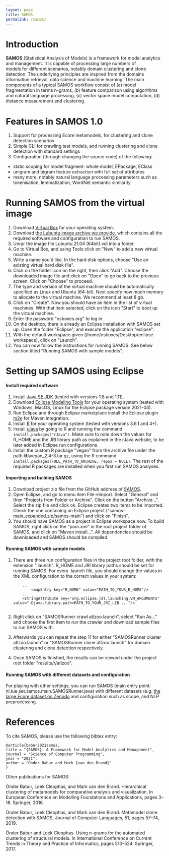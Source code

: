 ```yaml
---
layout: page
title: SAMOS
permalink: /samos/
---
```


# Introduction
**SAMOS** (Statistical Analysis of Models) is a framework for model analytics and management. It is capable of processing large numbers of  
models for different scenarios, notably domain clustering and clone detection. The underlying principles are inspired from the domains 
information retrieval, data science and machine learning. The main components of a typical SAMOS workflow consist of (a) model 
fragmentation in terms n-grams, (b) feature comparison using algorithms and natural language processing, (c) vector space model computation, 
(d) distance measurement and clustering.   


# Features in SAMOS 1.0
1. Support for processing Ecore metamodels, for clustering and clone detection scenarios
2. Simple CLI for crawling test models, and running clustering and clone detection with standard settings
3. Configuration (through changing the source code) of the following:
* static scoping for model fragment: whole model, EPackage, EClass
* unigram and bigram feature extraction with full set of attributes
* many more, notably natural language processing parameters such as tokenisation, lemmatization, WordNet semantic similarity

# Running SAMOS from the virtual image 
1. Download [Virtual Box](https://www.virtualbox.org/wiki/Downloads) for your operating system.
2. Download [the Lubuntu image archive we provide](https://drive.google.com/file/d/1vNis0cQ2ZQ4uN9MuuO8ZUmLCE3BuaPr6/view?usp=sharing), which contains all the required software and configuration to run SAMOS. 
3. Unrar the image file Lubuntu 21.04 (64bit).vdi into a folder. 
4. Go to Virtual Box, and using Tools click on "New" to add a new virtual machine. 
5. Write a name you'd like. In the hard disk options, choose "Use an existing virtual hard disk file". 
6. Click on the folder icon on the right, then click "Add". Choose the downloaded image file and click on "Open" to go back to the previous screen. Click on "Choose" to proceed. 
7. The type and version of the virtual machine should be automatically specified as Linux and Ubuntu (64-bit). Next specify how much memory to allocate to the virtual machine. We recommend at least 8 gb. 
8. Click on "Create". Now you should have an item in the list of virtual machines. With that item selected, click on the icon "Start" to boot up the virtual machine. 
9. Enter the password "osboxes.org" to log in.
10. On the desktop, there is already an Eclipse installation with SAMOS set up. Open the folder "Eclipse", and execute the application "eclipse".
11. With the default workspace given (/home/osboxes/Desktop/eclipse-workspace), click on "Launch". 
12. You can now follow the instructions for running SAMOS. See below section titled "Running SAMOS with sample models". 

# Setting up SAMOS using Eclipse

#### Install required software
1. Install [Java SE JDK](https://www.oracle.com/java/technologies/javase-downloads.html) (tested with versions 1.8 and 1.11).
2. Download [Eclipse Modeling Tools](https://www.eclipse.org/downloads/packages/release/2021-03/r/eclipse-modeling-tools) for your operating system (tested with Windows, MacOS, Linux for the Eclipse package version 2021-03).
3. Run Eclipse and through Eclipse marketplace install the Eclipse plugin [m2e](https://github.com/eclipse-m2e/m2e-core/blob/master/README.md#-installation) for Maven integration. 
4. Install [R](https://cran.r-project.org/mirrors.html) for your operating system (tested with versions 3.6.1 and 4+). 
5. Install [rJava](https://rforge.net/JRI/) by going to R and running the command `install.packages("rJava")`. Make sure to note down the values for R_HOME and the JRI library path as explained in the rJava website, to be later added in Eclipse run configurations. 
6. Install the custom R package "vegan" from the archive file under the path lib\vegan_2.4-3.tar.gz, using the R command `install.packages(FULL_PATH_TO_ARCHIVE, repos = NULL)`. The rest of the required R packages are installed when you first run SAMOS analyses. 

#### Importing and building SAMOS
1. Download project zip file from the GitHub address of [SAMOS](https://github.com/onderbabur/samos/archive/refs/heads/main.zip).
2. Open Eclipse, and go to menu item File->Import. Select "General" and then "Projects from Folder or Archive". Click on the button "Archive...". Select the zip file and click ok. Eclipse creates two items to be imported. Check the one containing an Eclipse project ("samos-main_expanded.zip/samos-main") and click on "Finish". 
3. You should have SAMOS as a project in Eclipse workspace now. To build SAMOS, right click on the "pom.xml" in the root project folder of SAMOS, and click on "Maven install...". All dependencies should be downloaded and SAMOS should be compiled. 

#### Running SAMOS with sample models
1. There are three run configuration files in the project root folder, with the extension ".launch". R_HOME and JRI library paths should be set for running SAMOS. For every .launch file, you should change the values in the XML configuration to the correct values in your system:

    ```
    	...
            <mapEntry key="R_HOME" value="PATH_TO_YOUR_R_HOME"/>
        ...
        <stringAttribute key="org.eclipse.jdt.launching.VM_ARGUMENTS" value="-Djava.library.path=PATH_TO_YOUR_JRI_LIB ..."/>
     
    ```
2. Right click on "SAMOSRunner crawl atlzoo.launch", select "Run As..." and choose the first item to run the crawler and download sample files to run SAMOS with. 
3. Afterwards you can repeat the step 11 for either "SAMOSRunner cluster atlzoo.launch" or "SAMOSRunner clone atlzoo.launch" for domain clustering and clone detection respectively. 
4. Once SAMOS is finished, the results can be viewed under the project root folder "results/r/atlzoo". 

#### Running SAMOS with different datasets and configuration
For playing with other settings, you can run SAMOS (main entry point: nl.tue.set.samos.main.SAMOSRunner.java) with different datasets (e.g. [the large Ecore dataset on Zenodo](https://zenodo.org/record/2585456) and configuration such as scope, and NLP preprocessing. 

# References
To cite SAMOS, please use the following bibtex entry:

````
@article{babur2021samos,
title = "{SAMOS}: A Framework for Model Analytics and Management",
journal = "Science of Computer Programming",
year = "2021",
author = "Önder Babur and Mark {van den Brand}"
}
````

Other publications for SAMOS: 

Önder Babur, Loek Cleophas, and Mark van den Brand. Hierarchical clustering of metamodels for comparative analysis and visualization. In European Conference on Modelling Foundations and Applications, pages 3–18. Springer, 2016.

Önder Babur, Loek Cleophas, and Mark van den Brand.  Metamodel clone detection with SAMOS. Journal of Computer Languages, 51, pages 57–74, 2019.

Önder  Babur and Loek  Cleophas. Using  n-grams  for  the  automated  clustering  of structural  models. In International Conference on Current Trends in Theory and Practice of Informatics, pages 510–524. Springer, 2017.


